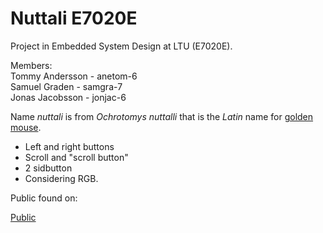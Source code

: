 # Nuttali E7020E

Project in Embedded System Design at LTU (E7020E).

Members:  
Tommy Andersson - anetom-6  
Samuel Graden   - samgra-7  
Jonas Jacobsson - jonjac-6  

Name *nuttali* is from *Ochrotomys nuttalli* that is the *Latin* name for [golden mouse](https://en.wikipedia.org/wiki/Golden_mouse).



- Left and right buttons
- Scroll and "scroll button"
- 2 sidbutton
- Considering RGB.

Public found on:

[Public](https://github.com/01joja/project-mirror-E7020E)


